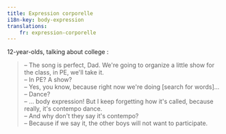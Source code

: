 ```yaml
---
title: Expression corporelle
i18n-key: body-expression
translations:
    fr: expression-corporelle
---
```


12-year-olds, talking about college :

> – The song is perfect, Dad. We're going to organize a little show for the class, in PE, we'll take it.  
> – In PE? A show?  
> – Yes, you know, because right now we're doing [search for words]...  
> – Dance?  
> – … body expression! But I keep forgetting how it's called, because really, it's contempo dance.  
> – And why don't they say it's contempo?  
> – Because if we say it, the other boys will not want to participate.
